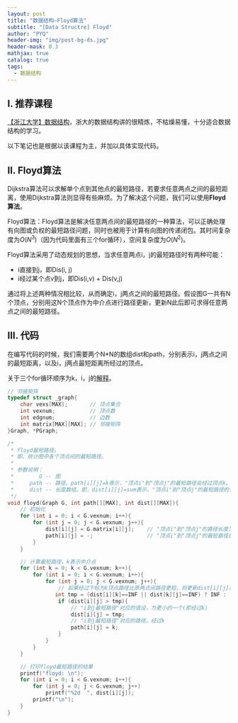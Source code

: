 ```yaml
---
layout: post
title: "数据结构—Floyd算法"
subtitle: "[Data Structre] Floyd"
author: "PYQ"
header-img: "img/post-bg-ds.jpg"
header-mask: 0.3
mathjax: true
catalog: true
tags:
  - 数据结构
---
```

## Ⅰ. 推荐课程

[【浙江大学】数据结构](https://www.bilibili.com/video/BV1Kb41127fT?p=33)，浙大的数据结构讲的很精炼，不枯燥易懂，十分适合数据结构的学习。

以下笔记也是根据以该课程为主，并加以具体实现代码。

## Ⅱ. Floyd算法

Dijkstra算法可以求解单个点到其他点的最短路径，若要求任意两点之间的最短距离，使用Dijkstra算法则显得有些麻烦。为了解决这个问题，我们可以使用**Floyd算法**。

Floyd算法：Floyd算法是解决任意两点间的最短路径的一种算法，可以正确处理有向图或负权的最短路径问题，同时也被用于计算有向图的传递闭包。其时间复杂度为$O(N^3)$（因为代码里面有三个for循环），空间复杂度为$O(N^2)$。

Floyd算法采用了动态规划的思想，当求任意两点i，j的最短路径时有两种可能：

- i直接到j，即Dis(i, j)
- i经过某个点v到j，即Dis(i,v) + Dis(v,j)

通过将上述两种情况相比较，从而确定i，j两点之间的最短路径。假设图G一共有N个顶点，分别用这N个顶点作为中介点进行路径更新，更新N此后即可求得任意两点之间的最短路径。

## Ⅲ. 代码

在编写代码的时候，我们需要两个N*N的数组dist和path，分别表示i，j两点之间的最短距离，以及i，j两点最短距离所经过的顶点。

关于三个for循环顺序为k，i，j的[解释](https://www.zhihu.com/question/30955032)。

```c
// 邻接矩阵
typedef struct _graph{
    char vexs[MAX];       // 顶点集合
    int vexnum;           // 顶点数
    int edgnum;           // 边数
    int matrix[MAX][MAX]; // 邻接矩阵
}Graph, *PGraph;

/*
 * floyd最短路径。
 * 即，统计图中各个顶点间的最短路径。
 *
 * 参数说明：
 *        G -- 图
 *     path -- 路径。path[i][j]=k表示，"顶点i"到"顶点j"的最短路径会经过顶点k。
 *     dist -- 长度数组。即，dist[i][j]=sum表示，"顶点i"到"顶点j"的最短路径的长度是sum。
 */
void floyd(Graph G, int path[][MAX], int dist[][MAX]){
    // 初始化
    for (int i = 0; i < G.vexnum; i++){
        for (int j = 0; j < G.vexnum; j++){
            dist[i][j] = G.matrix[i][j];    // "顶点i"到"顶点j"的路径长度为"i到j的权值"。
            path[i][j] = -;                 // "顶点i"到"顶点j"的最短路径是经过顶点j。
        }
    }

    // 计算最短路径，k表示中介点
    for (int k = 0; k < G.vexnum; k++){
        for (int i = 0; i < G.vexnum; i++){
            for (int j = 0; j < G.vexnum; j++){
                // 如果经过下标为k顶点路径比原两点间路径更短，则更新dist[i][j]和path[i][j]
               int tmp = (dist[i][k]==INF || dist[k][j]==INF) ? INF : (dist[i][k] + dist[k][j]);
                if (dist[i][j] > tmp){
                    // "i到j最短路径"对应的值设，为更小的一个(即经过k)
                    dist[i][j] = tmp;
                    // "i到j最短路径"对应的路径，经过k
                    path[i][j] = k;
                }
            }
        }
    }

    // 打印floyd最短路径的结果
    printf("floyd: \n");
    for (int i = 0; i < G.vexnum; i++){
        for (int j = 0; j < G.vexnum; j++)
            printf("%2d  ", dist[i][j]);
        printf("\n");
    }
}
```

